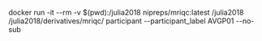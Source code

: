 docker run -it --rm -v $(pwd):/julia2018 nipreps/mriqc:latest /julia2018 /julia2018/derivatives/mriqc/ participant --participant_label AVGP01 --no-sub